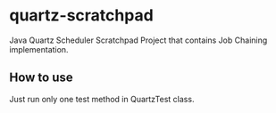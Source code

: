 # quartz-scratchpad

Java Quartz Scheduler Scratchpad Project that contains Job Chaining implementation.

## How to use

Just run only one test method in QuartzTest class.

